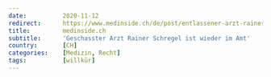 ```yaml
---
date:          2020-11-12
redirect:      https://www.medinside.ch/de/post/entlassener-arzt-rainer-schregel-wieder-eingestellt
title:         medinside.ch
subtitle:      'Geschasster Arzt Rainer Schregel ist wieder im Amt'
country:       [CH]
categories:    [Medizin, Recht]
tags:          [willkür]
---
```

